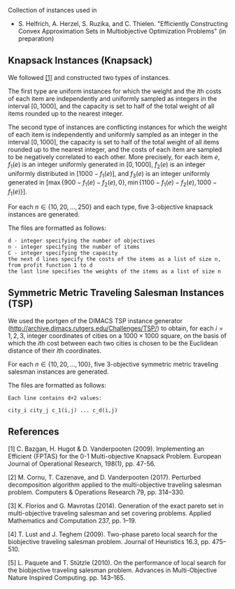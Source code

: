 Collection of instances used in

- S. Helfrich, A. Herzel, S. Ruzika, and C. Thielen. "Efficiently Constructing Convex Approximation Sets in Multiobjective Optimization Problems" (in preparation)

## Knapsack Instances (Knapsack)

We followed [[1]](#1) and constructed two types of instances.

The first type are uniform instances for which the weight and the $i$th costs of each item are independently and uniformly sampled as integers in the interval $[0,1000]$, and the capacity is set to half of the total weight of all items rounded up to the nearest integer.

The second type of instances are conflicting instances for which the weight of each item is independently and uniformly sampled as an integer in the interval $[0,1000]$, the capacity is set to half of the total weight of all items rounded up to the nearest integer, and the costs of each item are sampled to be negatively correlated to each other. More precisely, for each item $e$, $f_1(e)$ is an integer uniformly generated in $[0,1000]$, $f_2(e)$ is an integer uniformly distributed in $[1000 - f_1(e)]$, and $f_3(e)$ is an integer uniformly generated in $[\max \{ 900 - f_1(e) - f_2(e), 0  \}, \min \{ 1100 - f_1(e) - f_2(e), 1000 -  f_1(e)\}]$.

For each $n \in \{10,20,\ldots,250\}$ and each type, five $3$-objective knapsack instances are generated.

The files are formatted as follows:

```
d - integer specifying the number of objectives
n - integer specifying the number of items
C - integer specifying the capacity
the next d lines specify the costs of the items as a list of size n, from profit function 1 to d
the last line specifies the weights of the items as a list of size n
```

## Symmetric Metric Traveling Salesman Instances (TSP)

We used the portgen of the DIMACS TSP instance generator (http://archive.dimacs.rutgers.edu/Challenges/TSP/) to obtain, for each $i = 1,2,3$, integer coordinates of cities on a $1000 \times 1000$ square, on the basis of which the $i$th cost between each two cities is chosen to be the Euclidean distance of their $i$th coordinates.

For each $n \in \{10,20,\ldots,100\}$, five $3$-objective symmetric metric traveling salesman instances are generated.

The files are formatted as follows:

```
Each line contains d+2 values:

city_i city_j c_1(i,j) ... c_d(i,j)
```

## References

<a id="1">[1]</a>
C. Bazgan, H. Hugot & D. Vanderpooten (2009).
Implementing an Efficient {FPTAS} for the 0-1 Multi-objective Knapsack Problem.
European Journal of Operational Research, 198(1), pp. 47-56.

<a id="2">[2]</a>
M. Cornu, T. Cazenave, and D. Vanderpooten (2017).
Perturbed decomposition algorithm applied to the multi-objective traveling salesman problem.
Computers & Operations Research 79, pp. 314–330.

<a id="3">[3]</a>
K. Florios and G. Mavrotas (2014).
Generation of the exact pareto set in multi-objective traveling salesman and set covering problems.
Applied Mathematics and Computation 237, pp. 1–19.

<a id="4">[4]</a>
T. Lust and J. Teghem (2009).
Two-phase pareto local search for the biobjective traveling salesman problem.
Journal of Heuristics 16.3, pp. 475–510.

<a id="5">[5]</a>
L. Paquete and T. Stützle (2010).
On the performance of local search for the biobjective traveling salesman problem.
Advances in Multi-Objective Nature Inspired Computing. pp. 143–165.
